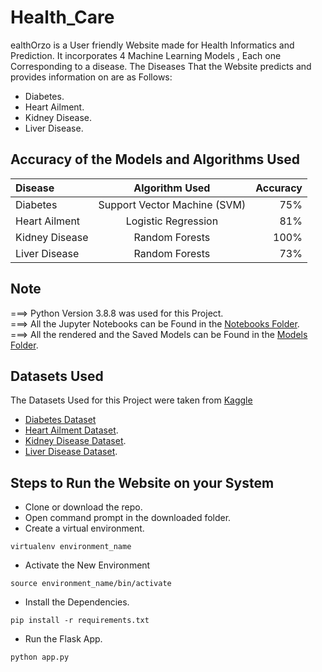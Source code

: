 # Health_Care

ealthOrzo is a User friendly Website made for Health Informatics and Prediction. It incorporates 4 Machine Learning Models , Each one Corresponding to a disease. The Diseases That the Website predicts and provides information on are as Follows:

- Diabetes.
- Heart Ailment.
- Kidney Disease.
- Liver Disease.

## Accuracy of the Models and Algorithms Used

| Disease      | Algorithm Used | Accuracy     |
| :---        |    :----:   |          ---: |
| Diabetes      | Support Vector Machine (SVM)      | 75%   |
| Heart Ailment   | Logistic Regression        | 81%     |
| Kidney Disease | Random Forests | 100% |
| Liver Disease | Random Forests | 73% |

## Note

===> Python Version 3.8.8 was used for this Project. <br>
===> All the Jupyter Notebooks can be Found in the <a href="">Notebooks Folder</a>. <br>
===> All the rendered and the Saved Models can be Found in the <a href="">Models Folder</a>.

## Datasets Used

The Datasets Used for this Project were taken from <a href="https://www.kaggle.com/">Kaggle</a>

- <a href="https://www.kaggle.com/uciml/pima-indians-diabetes-database">Diabetes Dataset</a> 
- <a href="https://www.kaggle.com/ronitf/heart-disease-uci">Heart Ailment Dataset</a>.
- <a href="https://www.kaggle.com/mansoordaku/ckdisease">Kidney Disease Dataset</a>.
- <a href="https://www.kaggle.com/uciml/indian-liver-patient-records">Liver Disease Dataset</a>.

## Steps to Run the Website on your System

- Clone or download the repo.
- Open command prompt in the downloaded folder.
- Create a virtual environment.
```
virtualenv environment_name
```
- Activate the New Environment
```
source environment_name/bin/activate
```
- Install the Dependencies.
```
pip install -r requirements.txt
```
- Run the Flask App.
```
python app.py
```
